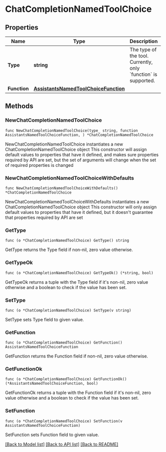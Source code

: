 # ChatCompletionNamedToolChoice

## Properties

Name | Type | Description | Notes
------------ | ------------- | ------------- | -------------
**Type** | **string** | The type of the tool. Currently, only &#x60;function&#x60; is supported. | 
**Function** | [**AssistantsNamedToolChoiceFunction**](AssistantsNamedToolChoiceFunction.md) |  | 

## Methods

### NewChatCompletionNamedToolChoice

`func NewChatCompletionNamedToolChoice(type_ string, function AssistantsNamedToolChoiceFunction, ) *ChatCompletionNamedToolChoice`

NewChatCompletionNamedToolChoice instantiates a new ChatCompletionNamedToolChoice object
This constructor will assign default values to properties that have it defined,
and makes sure properties required by API are set, but the set of arguments
will change when the set of required properties is changed

### NewChatCompletionNamedToolChoiceWithDefaults

`func NewChatCompletionNamedToolChoiceWithDefaults() *ChatCompletionNamedToolChoice`

NewChatCompletionNamedToolChoiceWithDefaults instantiates a new ChatCompletionNamedToolChoice object
This constructor will only assign default values to properties that have it defined,
but it doesn't guarantee that properties required by API are set

### GetType

`func (o *ChatCompletionNamedToolChoice) GetType() string`

GetType returns the Type field if non-nil, zero value otherwise.

### GetTypeOk

`func (o *ChatCompletionNamedToolChoice) GetTypeOk() (*string, bool)`

GetTypeOk returns a tuple with the Type field if it's non-nil, zero value otherwise
and a boolean to check if the value has been set.

### SetType

`func (o *ChatCompletionNamedToolChoice) SetType(v string)`

SetType sets Type field to given value.


### GetFunction

`func (o *ChatCompletionNamedToolChoice) GetFunction() AssistantsNamedToolChoiceFunction`

GetFunction returns the Function field if non-nil, zero value otherwise.

### GetFunctionOk

`func (o *ChatCompletionNamedToolChoice) GetFunctionOk() (*AssistantsNamedToolChoiceFunction, bool)`

GetFunctionOk returns a tuple with the Function field if it's non-nil, zero value otherwise
and a boolean to check if the value has been set.

### SetFunction

`func (o *ChatCompletionNamedToolChoice) SetFunction(v AssistantsNamedToolChoiceFunction)`

SetFunction sets Function field to given value.



[[Back to Model list]](../README.md#documentation-for-models) [[Back to API list]](../README.md#documentation-for-api-endpoints) [[Back to README]](../README.md)



